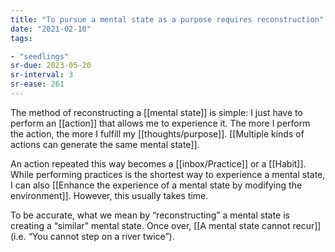 ```yaml
---
title: "To pursue a mental state as a purpose requires reconstruction"
date: "2021-02-10"
tags:

- "seedlings"
sr-due: 2023-05-20
sr-interval: 3
sr-ease: 261
---
```


The method of reconstructing a [[mental state]] is simple: I just have to perform an [[action]] that allows me to experience it. The more I perform the action, the more I fulfill my [[thoughts/purpose]]. [[Multiple kinds of actions can generate the same mental state]].

An action repeated this way becomes a [[inbox/Practice]] or a [[Habit]]. While performing practices is the shortest way to experience a mental state, I can also [[Enhance the experience of a mental state by modifying the environment]]. However, this usually takes time.

To be accurate, what we mean by “reconstructing” a mental state is creating a “similar” mental state. Once over, [[A mental state cannot recur]] (i.e. “You cannot step on a river twice”).

